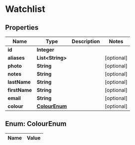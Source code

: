 

# Watchlist

## Properties

Name | Type | Description | Notes
------------ | ------------- | ------------- | -------------
**id** | **Integer** |  | 
**aliases** | **List&lt;String&gt;** |  |  [optional]
**photo** | **String** |  |  [optional]
**notes** | **String** |  |  [optional]
**lastName** | **String** |  |  [optional]
**firstName** | **String** |  |  [optional]
**email** | **String** |  |  [optional]
**colour** | [**ColourEnum**](#ColourEnum) |  |  [optional]


## Enum: ColourEnum

Name | Value
---- | -----




